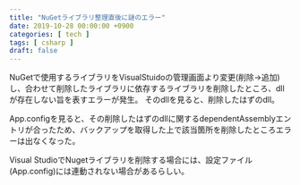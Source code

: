 ```yaml
---
title: "NuGetライブラリ整理直後に謎のエラー"
date: 2019-10-28 00:00:00 +0900
categories: [ tech ]
tags: [ csharp ]
draft: false
---
```


NuGetで使用するライブラリをVisualStuidoの管理画面より変更(削除->追加)し、合わせて削除したライブラリに依存するライブラリを削除したところ、dllが存在しない旨を表すエラーが発生。
そのdllを見ると、削除したはずのdll。

App.configを見ると、その削除したはずのdllに関するdependentAssemblyエントリが合ったため、バックアップを取得した上で該当箇所を削除したところエラーは出なくなった。

Visual StudioでNugetライブラリを削除する場合には、設定ファイル(App.config)には連動されない場合があるらしい。
